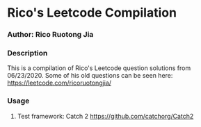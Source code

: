 # Rico's Leetcode Compilation

### Author: Rico Ruotong Jia

### Description
This is a compilation of Rico's Leetcode question solutions from 06/23/2020. Some of his old questions can be seen here: https://leetcode.com/ricoruotongjia/

### Usage
1. Test framework: Catch 2
https://github.com/catchorg/Catch2


